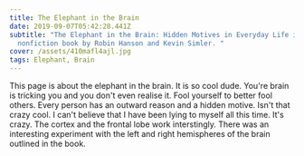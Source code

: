```yaml
---
title: The Elephant in the Brain
date: 2019-09-07T05:42:28.441Z
subtitle: "The Elephant in the Brain: Hidden Motives in Everyday Life is a 2018
  nonfiction book by Robin Hanson and Kevin Simler. "
cover: /assets/410mafl4ajl.jpg
tags: Elephant, Brain
---
```

This page is about the elephant in the brain. It is so cool dude. You're brain is tricking you and you don't even realise it. Fool yourself to better fool others. Every person has an outward reason and a hidden motive. Isn't that crazy cool. I can't believe that I have been lying to myself all this time. It's crazy. The cortex and the frontal lobe work interstingly. There was an interesting experiment with the left and right hemispheres of the brain outlined in the book.